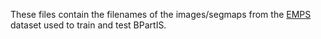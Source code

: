 These files contain the filenames of the images/segmaps from the [EMPS](https://github.com/by256/emps) dataset used to train and test BPartIS.
